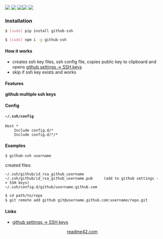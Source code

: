 <!--
https://readme42.com
-->



[![](https://img.shields.io/badge/OS-Unix-blue.svg?longCache=True)]()
[![](https://img.shields.io/pypi/v/github-ssh.svg?maxAge=3600)](https://pypi.org/project/github-ssh/)
[![](https://img.shields.io/npm/v/github-ssh.svg?maxAge=3600)](https://www.npmjs.com/package/github-ssh)[![](https://img.shields.io/badge/License-Unlicense-blue.svg?longCache=True)](https://unlicense.org/)
[![](https://github.com/andrewp-as-is/github-ssh/workflows/tests42/badge.svg)](https://github.com/andrewp-as-is/github-ssh/actions)

### Installation
```bash
$ [sudo] pip install github-ssh
```

```bash
$ [sudo] npm i -g github-ssh
```

#### How it works
+   creates ssh key files, ssh config file, copies public key to clipboard and opens [github settings -> SSH keys](https://github.com/settings/keys)
+   skip if ssh key exists and works

#### Features
**github multiple ssh keys**

#### Config
#### `~/.ssh/config`

```
Host *
    Include config.d/*
    Include config.d/*/*
```

#### Examples
```bash
$ github-ssh username
```

created files:
```
~/.ssh/github/id_rsa_github_username
~/.ssh/github/id_rsa_github_username.pub     (add to github settings -> SSH keys)
~/.ssh/config.d/github/username.github.com
```

```bash
$ cd path/to/repo
$ git remote add github git@username.github.com:username/repo.git
```

#### Links
+   [github settings -> SSH keys](https://github.com/settings/keys)

<p align="center">
    <a href="https://readme42.com/">readme42.com</a>
</p>